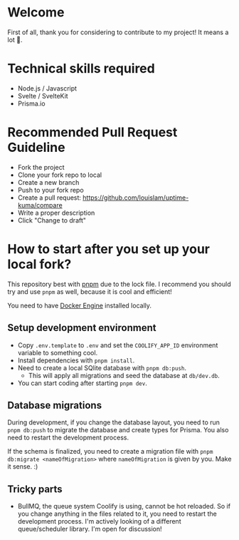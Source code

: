 # Welcome

First of all, thank you for considering to contribute to my project! It means a lot 💜.

# Technical skills required

- Node.js / Javascript
- Svelte / SvelteKit
- Prisma.io

# Recommended Pull Request Guideline

- Fork the project
- Clone your fork repo to local
- Create a new branch
- Push to your fork repo
- Create a pull request: https://github.com/louislam/uptime-kuma/compare
- Write a proper description
- Click "Change to draft"

# How to start after you set up your local fork?

This repository best with [pnpm](https://pnpm.io) due to the lock file. I recommend you should try and use `pnpm` as well, because it is cool and efficient!

You need to have [Docker Engine](https://docs.docker.com/engine/install/) installed locally.

## Setup development environment

- Copy `.env.template` to `.env` and set the `COOLIFY_APP_ID` environment variable to something cool.
- Install dependencies with `pnpm install`.
- Need to create a local SQlite database with `pnpm db:push`.
  - This will apply all migrations and seed the database at `db/dev.db`.
- You can start coding after starting `pnpm dev`.

## Database migrations

During development, if you change the database layout, you need to run `pnpm db:push` to migrate the database and create types for Prisma. You also need to restart the development process.

If the schema is finalized, you need to create a migration file with `pnpm db:migrate <nameOfMigration>` where `nameOfMigration` is given by you. Make it sense. :)

## Tricky parts

- BullMQ, the queue system Coolify is using, cannot be hot reloaded. So if you change anything in the files related to it, you need to restart the development process. I'm actively looking of a different queue/scheduler library. I'm open for discussion!
